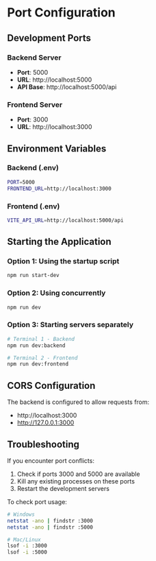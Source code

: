 # Port Configuration

## Development Ports

### Backend Server
- **Port**: 5000
- **URL**: http://localhost:5000
- **API Base**: http://localhost:5000/api

### Frontend Server
- **Port**: 3000
- **URL**: http://localhost:3000

## Environment Variables

### Backend (.env)
```bash
PORT=5000
FRONTEND_URL=http://localhost:3000
```

### Frontend (.env)
```bash
VITE_API_URL=http://localhost:5000/api
```

## Starting the Application

### Option 1: Using the startup script
```bash
npm run start-dev
```

### Option 2: Using concurrently
```bash
npm run dev
```

### Option 3: Starting servers separately
```bash
# Terminal 1 - Backend
npm run dev:backend

# Terminal 2 - Frontend
npm run dev:frontend
```

## CORS Configuration

The backend is configured to allow requests from:
- http://localhost:3000
- http://127.0.0.1:3000

## Troubleshooting

If you encounter port conflicts:
1. Check if ports 3000 and 5000 are available
2. Kill any existing processes on these ports
3. Restart the development servers

To check port usage:
```bash
# Windows
netstat -ano | findstr :3000
netstat -ano | findstr :5000

# Mac/Linux
lsof -i :3000
lsof -i :5000
``` 